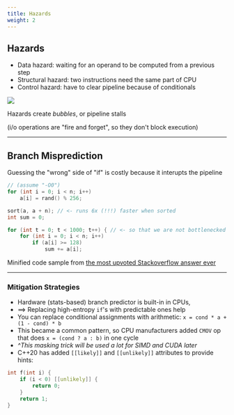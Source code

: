```yaml
---
title: Hazards
weight: 2
---
```


## Hazards

* Data hazard: waiting for an operand to be computed from a previous step
* Structural hazard: two instructions need the same part of CPU
* Control hazard: have to clear pipeline because of conditionals

![](https://simplecore-ger.intel.com/techdecoded/wp-content/uploads/sites/11/figure-6-3.png)

Hazards create *bubbles*, or pipeline stalls

(i/o operations are "fire and forget", so they don't block execution)
<!-- .element: class="fragment" data-fragment-index="1" -->

----

## Branch Misprediction

Guessing the "wrong" side of "if" is costly because it interupts the pipeline

```cpp
// (assume "-O0")
for (int i = 0; i < n; i++)
    a[i] = rand() % 256;

sort(a, a + n); // <- runs 6x (!!!) faster when sorted
int sum = 0;

for (int t = 0; t < 1000; t++) { // <- so that we are not bottlenecked by i/o (n < L1 cache size)
    for (int i = 0; i < n; i++)
        if (a[i] >= 128)
            sum += a[i];
```

Minified code sample from [the most upvoted Stackoverflow answer ever](https://stackoverflow.com/questions/11227809/why-is-processing-a-sorted-array-faster-than-processing-an-unsorted-array)

----

### Mitigation Strategies

* Hardware (stats-based) branch predictor is built-in in CPUs,
* $\implies$ Replacing high-entropy `if`'s with predictable ones help
* You can replace conditional assignments with arithmetic:
  `x = cond * a + (1 - cond) * b`
* This became a common pattern, so CPU manufacturers added `CMOV` op
  that does `x = (cond ? a : b)` in one cycle
* *^This masking trick will be used a lot for SIMD and CUDA later*
* C++20 has added `[[likely]]` and `[[unlikely]]` attributes to provide hints:

```cpp
int f(int i) {
    if (i < 0) [[unlikely]] {
        return 0;
    }
    return 1;
}
```